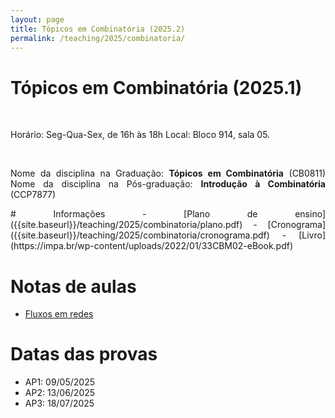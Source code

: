 ```yaml
---
layout: page
title: Tópicos em Combinatória (2025.2)
permalink: /teaching/2025/combinatoria/
---
```

<style>
body {text-align: justify}
</style>

# Tópicos em Combinatória (2025.1)

<br>
<p>Horário: Seg-Qua-Sex, de 16h às 18h
Local: Bloco 914, sala 05.</p>

<br>
<p>Nome da disciplina na Graduação: <b>Tópicos em Combinatória</b> (CB0811)
Nome da disciplina na Pós-graduação: <b>Introdução à Combinatória</b> (CCP7877)
</p>
# Informações
- [Plano de ensino]({{site.baseurl}}/teaching/2025/combinatoria/plano.pdf)
- [Cronograma]({{site.baseurl}}/teaching/2025/combinatoria/cronograma.pdf)
- [Livro](https://impa.br/wp-content/uploads/2022/01/33CBM02-eBook.pdf)

# Notas de aulas
- [Fluxos em redes]({{site.baseurl}}/teaching/2025/combinatoria/notas-fluxos.pdf)

# Datas das provas
- AP1: 09/05/2025
- AP2: 13/06/2025
- AP3: 18/07/2025
